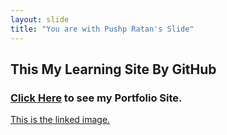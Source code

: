 ```yaml
---
layout: slide
title: "You are with Pushp Ratan's Slide"
---
```

## This My Learning Site By GitHub   
### [Click Here](https://codebaap.github.io/) to see my Portfolio Site.  
[This is the linked image.](https://raw.githubusercontent.com/codebaap/codebaap.github.io/main/img/Capture.png)

